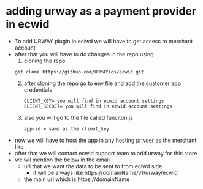 # adding urway as a payment provider in ecwid

- To add URWAY plugin in eciwd we will have to get access to merchant account
- after that you will have to do  changes in the repo using
  1. cloning the repo
  ```
  git clone https://github.com/URWAYios/ecwid.git
  ```
  2.  after cloning the repo go to env file and add the customer app credentials
      ```
      CLIENT_KEY= you will find in ecwid account settings
      CLIENT_SECRET= you will find in ecwid account settings
      ```
  3.  also you will go to the file called funciton.js
      ```
      app-id = same as the client_key
      ```
- now we will have to host the app in any hosting privder as the merchant like
- after that we will contact ecwid support team to add urway for this store
- we wil mention the below in the email
  - url that we want the data to be sent to from eciwd side
    - it will be always like https://domainName/v1/urway/ecwid
  - the main url which is https://domainName
